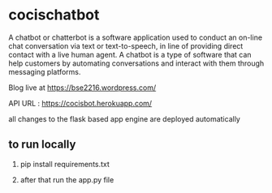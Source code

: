 # cocischatbot
A chatbot or chatterbot is a software application used to conduct an on-line chat conversation via text or text-to-speech, in line of providing direct contact with a live human agent. A chatbot is a type of software that can help customers by automating conversations and interact with them through messaging platforms.


Blog live at https://bse2216.wordpress.com/

API URL : https://cocisbot.herokuapp.com/

all changes to the flask based app engine are deployed automatically

## to run locally

1. pip install requirements.txt

2. after that run the app.py file
